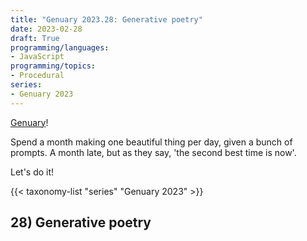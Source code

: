 ```yaml
---
title: "Genuary 2023.28: Generative poetry"
date: 2023-02-28
draft: True
programming/languages:
- JavaScript
programming/topics:
- Procedural
series:
- Genuary 2023
---
```

[Genuary](https://genuary.art/)! 

Spend a month making one beautiful thing per day, given a bunch of prompts. A month late, but as they say, 'the second best time is now'.  

Let's do it!

{{< taxonomy-list "series" "Genuary 2023" >}}

## 28) Generative poetry

<!--more-->